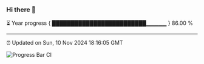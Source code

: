 ### Hi there 👋

⏳ Year progress { █████████████████████████▁▁▁▁▁ } 86.00 %

---

⏰ Updated on Sun, 10 Nov 2024 18:16:05 GMT

![Progress Bar CI](https://github.com/liununu/liununu/workflows/Progress%20Bar%20CI/badge.svg)
